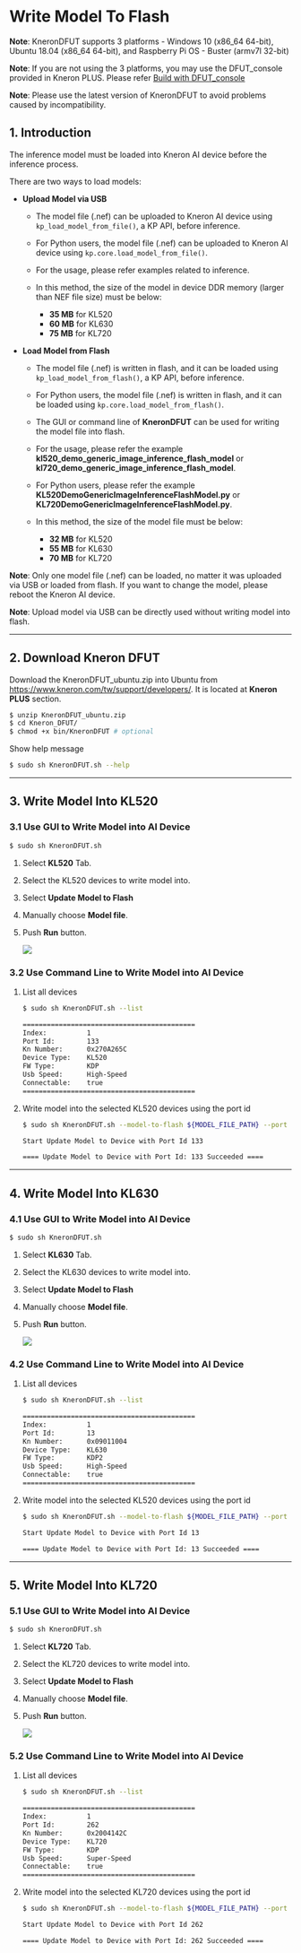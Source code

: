 # Write Model To Flash

**Note**: KneronDFUT supports 3 platforms - Windows 10 (x86_64 64-bit), Ubuntu 18.04 (x86_64 64-bit), and Raspberry Pi OS - Buster (armv7l 32-bit)

**Note**: If you are not using the 3 platforms, you may use the DFUT_console provided in Kneron PLUS. Please refer [Build with DFUT_console](../../plus_c/introduction/build_plus.md#23-build-with-dfutconsole)

**Note**: Please use the latest version of KneronDFUT to avoid problems caused by incompatibility.

## 1. Introduction

The inference model must be loaded into Kneron AI device before the inference process.

There are two ways to load models:

- **Upload Model via USB**

    - The model file (.nef) can be uploaded to Kneron AI device using `kp_load_model_from_file()`, a KP API, before inference.

    - For Python users, the model file (.nef) can be uploaded to Kneron AI device using `kp.core.load_model_from_file()`.

    - For the usage, please refer examples related to inference.

    - In this method, the size of the model in device DDR memory (larger than NEF file size) must be below:
        - **35 MB** for KL520
        - **60 MB** for KL630
        - **75 MB** for KL720

- **Load Model from Flash**

    - The model file (.nef) is written in flash, and it can be loaded using `kp_load_model_from_flash()`, a KP API, before inference.

    - For Python users, the model file (.nef) is written in flash, and it can be loaded using `kp.core.load_model_from_flash()`.

    - The GUI or command line of **KneronDFUT** can be used for writing the model file into flash.

    - For the usage, please refer the example **kl520_demo_generic_image_inference_flash_model** or **kl720_demo_generic_image_inference_flash_model**.

    - For Python users, please refer the example **KL520DemoGenericImageInferenceFlashModel.py** or **KL720DemoGenericImageInferenceFlashModel.py**.

    - In this method, the size of the model file must be below:
        - **32 MB** for KL520
        - **55 MB** for KL630
        - **70 MB** for KL720

**Note**: Only one model file (.nef) can be loaded, no matter it was uploaded via USB or loaded from flash. If you want to change the model, please reboot the Kneron AI device.

**Note**: Upload model via USB can be directly used without writing model into flash.

---

## 2. Download Kneron DFUT

Download the KneronDFUT_ubuntu.zip into Ubuntu from  https://www.kneron.com/tw/support/developers/. It is located at **Kneron PLUS** section.

```bash
$ unzip KneronDFUT_ubuntu.zip
$ cd Kneron_DFUT/
$ chmod +x bin/KneronDFUT # optional
```

Show help message
```bash
$ sudo sh KneronDFUT.sh --help
```

---

## 3. Write Model Into KL520

### 3.1 Use GUI to Write Model into AI Device

```bash
$ sudo sh KneronDFUT.sh
```

1. Select **KL520** Tab.

2. Select the KL520 devices to write model into.

3. Select **Update Model to Flash**

4. Manually choose **Model file**.

5. Push **Run** button.

    ![](../imgs/dfut_kl520_model.png)

### 3.2 Use Command Line to Write Model into AI Device

1. List all devices

    ```bash
    $ sudo sh KneronDFUT.sh --list
    ```

    ```bash
    ===========================================
    Index:          1
    Port Id:        133
    Kn Number:      0x270A265C
    Device Type:    KL520
    FW Type:        KDP
    Usb Speed:      High-Speed
    Connectable:    true
    ===========================================
    ```

3. Write model into the selected KL520 devices using the port id

    ```bash
    $ sudo sh KneronDFUT.sh --model-to-flash ${MODEL_FILE_PATH} --port 133 -- type KL520
    ```

    ```bash
    Start Update Model to Device with Port Id 133

    ==== Update Model to Device with Port Id: 133 Succeeded ====
    ```

---

## 4. Write Model Into KL630

### 4.1 Use GUI to Write Model into AI Device

```bash
$ sudo sh KneronDFUT.sh
```

1. Select **KL630** Tab.

2. Select the KL630 devices to write model into.

3. Select **Update Model to Flash**

4. Manually choose **Model file**.

5. Push **Run** button.

    ![](../imgs/dfut_kl630_model.png)

### 4.2 Use Command Line to Write Model into AI Device

1. List all devices

    ```bash
    $ sudo sh KneronDFUT.sh --list
    ```

    ```bash
    ===========================================
    Index:          1
    Port Id:        13
    Kn Number:      0x09011004
    Device Type:    KL630
    FW Type:        KDP2
    Usb Speed:      High-Speed
    Connectable:    true
    ===========================================
    ```

3. Write model into the selected KL520 devices using the port id

    ```bash
    $ sudo sh KneronDFUT.sh --model-to-flash ${MODEL_FILE_PATH} --port 13 -- type KL630
    ```

    ```bash
    Start Update Model to Device with Port Id 13

    ==== Update Model to Device with Port Id: 13 Succeeded ====
    ```

---

## 5. Write Model Into KL720

### 5.1 Use GUI to Write Model into AI Device

```bash
$ sudo sh KneronDFUT.sh
```

1. Select **KL720** Tab.

2. Select the KL720 devices to write model into.

3. Select **Update Model to Flash**

4. Manually choose **Model file**.

5. Push **Run** button.

    ![](../imgs/dfut_kl720_model.png)

### 5.2 Use Command Line to Write Model into AI Device

1. List all devices

    ```bash
    $ sudo sh KneronDFUT.sh --list
    ```

    ```bash
    ===========================================
    Index:          1
    Port Id:        262
    Kn Number:      0x2004142C
    Device Type:    KL720
    FW Type:        KDP
    Usb Speed:      Super-Speed
    Connectable:    true
    ===========================================
    ```

2. Write model into the selected KL720 devices using the port id

    ```bash
    $ sudo sh KneronDFUT.sh --model-to-flash ${MODEL_FILE_PATH} --port 262 --type KL720
    ```

    ```bash
    Start Update Model to Device with Port Id 262

    ==== Update Model to Device with Port Id: 262 Succeeded ====
    ```
